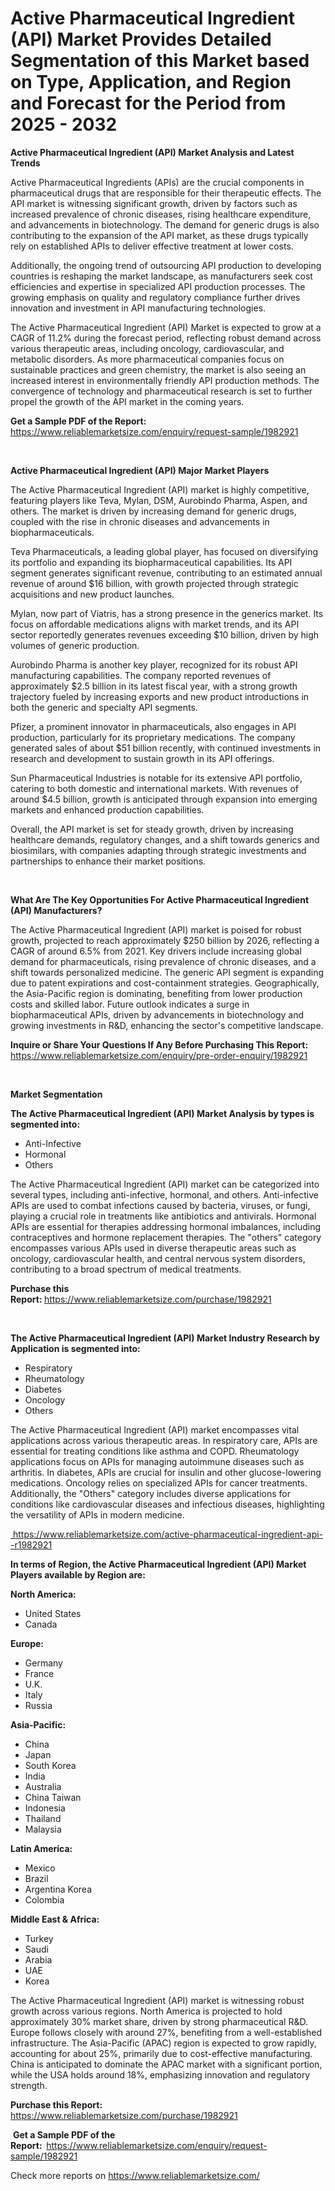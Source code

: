 <p><h1>Active Pharmaceutical Ingredient (API) Market Provides Detailed Segmentation of this Market based on Type, Application, and Region and Forecast for the Period from 2025 - 2032</h1></p><p><strong>Active Pharmaceutical Ingredient (API) Market Analysis and Latest Trends</strong></p>
<p><p>Active Pharmaceutical Ingredients (APIs) are the crucial components in pharmaceutical drugs that are responsible for their therapeutic effects. The API market is witnessing significant growth, driven by factors such as increased prevalence of chronic diseases, rising healthcare expenditure, and advancements in biotechnology. The demand for generic drugs is also contributing to the expansion of the API market, as these drugs typically rely on established APIs to deliver effective treatment at lower costs.</p><p>Additionally, the ongoing trend of outsourcing API production to developing countries is reshaping the market landscape, as manufacturers seek cost efficiencies and expertise in specialized API production processes. The growing emphasis on quality and regulatory compliance further drives innovation and investment in API manufacturing technologies.</p><p>The Active Pharmaceutical Ingredient (API) Market is expected to grow at a CAGR of 11.2% during the forecast period, reflecting robust demand across various therapeutic areas, including oncology, cardiovascular, and metabolic disorders. As more pharmaceutical companies focus on sustainable practices and green chemistry, the market is also seeing an increased interest in environmentally friendly API production methods. The convergence of technology and pharmaceutical research is set to further propel the growth of the API market in the coming years.</p></p>
<p><strong>Get a Sample PDF of the Report:&nbsp;</strong> <a href="https://www.reliablemarketsize.com/enquiry/request-sample/1982921?utm_campaign=1840&utm_medium=2&utm_source=Github&utm_content=ia&utm_term=05022025&utm_id=active-pharmaceutical-ingredient-api">https://www.reliablemarketsize.com/enquiry/request-sample/1982921</a></p>
<p>&nbsp;</p>
<p><strong>Active Pharmaceutical Ingredient (API) Major Market Players</strong></p>
<p><p>The Active Pharmaceutical Ingredient (API) market is highly competitive, featuring players like Teva, Mylan, DSM, Aurobindo Pharma, Aspen, and others. The market is driven by increasing demand for generic drugs, coupled with the rise in chronic diseases and advancements in biopharmaceuticals.</p><p>Teva Pharmaceuticals, a leading global player, has focused on diversifying its portfolio and expanding its biopharmaceutical capabilities. Its API segment generates significant revenue, contributing to an estimated annual revenue of around $16 billion, with growth projected through strategic acquisitions and new product launches.</p><p>Mylan, now part of Viatris, has a strong presence in the generics market. Its focus on affordable medications aligns with market trends, and its API sector reportedly generates revenues exceeding $10 billion, driven by high volumes of generic production.</p><p>Aurobindo Pharma is another key player, recognized for its robust API manufacturing capabilities. The company reported revenues of approximately $2.5 billion in its latest fiscal year, with a strong growth trajectory fueled by increasing exports and new product introductions in both the generic and specialty API segments.</p><p>Pfizer, a prominent innovator in pharmaceuticals, also engages in API production, particularly for its proprietary medications. The company generated sales of about $51 billion recently, with continued investments in research and development to sustain growth in its API offerings.</p><p>Sun Pharmaceutical Industries is notable for its extensive API portfolio, catering to both domestic and international markets. With revenues of around $4.5 billion, growth is anticipated through expansion into emerging markets and enhanced production capabilities.</p><p>Overall, the API market is set for steady growth, driven by increasing healthcare demands, regulatory changes, and a shift towards generics and biosimilars, with companies adapting through strategic investments and partnerships to enhance their market positions.</p></p>
<p>&nbsp;</p>
<p><strong>What Are The Key Opportunities For Active Pharmaceutical Ingredient (API) Manufacturers?</strong></p>
<p><p>The Active Pharmaceutical Ingredient (API) market is poised for robust growth, projected to reach approximately $250 billion by 2026, reflecting a CAGR of around 6.5% from 2021. Key drivers include increasing global demand for pharmaceuticals, rising prevalence of chronic diseases, and a shift towards personalized medicine. The generic API segment is expanding due to patent expirations and cost-containment strategies. Geographically, the Asia-Pacific region is dominating, benefiting from lower production costs and skilled labor. Future outlook indicates a surge in biopharmaceutical APIs, driven by advancements in biotechnology and growing investments in R&D, enhancing the sector's competitive landscape.</p></p>
<p><strong>Inquire or Share Your Questions If Any Before Purchasing This Report:</strong> <a href="https://www.reliablemarketsize.com/enquiry/pre-order-enquiry/1982921?utm_campaign=1840&utm_medium=2&utm_source=Github&utm_content=ia&utm_term=05022025&utm_id=active-pharmaceutical-ingredient-api">https://www.reliablemarketsize.com/enquiry/pre-order-enquiry/1982921</a></p>
<p>&nbsp;</p>
<p><strong>Market Segmentation</strong></p>
<p><strong>The Active Pharmaceutical Ingredient (API) Market Analysis by types is segmented into:</strong></p>
<p><ul><li>Anti-Infective</li><li>Hormonal</li><li>Others</li></ul></p>
<p><p>The Active Pharmaceutical Ingredient (API) market can be categorized into several types, including anti-infective, hormonal, and others. Anti-infective APIs are used to combat infections caused by bacteria, viruses, or fungi, playing a crucial role in treatments like antibiotics and antivirals. Hormonal APIs are essential for therapies addressing hormonal imbalances, including contraceptives and hormone replacement therapies. The "others" category encompasses various APIs used in diverse therapeutic areas such as oncology, cardiovascular health, and central nervous system disorders, contributing to a broad spectrum of medical treatments.</p></p>
<p><strong>Purchase this Report:&nbsp;</strong><a href="https://www.reliablemarketsize.com/purchase/1982921?utm_campaign=1840&utm_medium=2&utm_source=Github&utm_content=ia&utm_term=05022025&utm_id=active-pharmaceutical-ingredient-api">https://www.reliablemarketsize.com/purchase/1982921</a></p>
<p>&nbsp;</p>
<p><strong>The Active Pharmaceutical Ingredient (API) Market Industry Research by Application is segmented into:</strong></p>
<p><ul><li>Respiratory</li><li>Rheumatology</li><li>Diabetes</li><li>Oncology</li><li>Others</li></ul></p>
<p><p>The Active Pharmaceutical Ingredient (API) market encompasses vital applications across various therapeutic areas. In respiratory care, APIs are essential for treating conditions like asthma and COPD. Rheumatology applications focus on APIs for managing autoimmune diseases such as arthritis. In diabetes, APIs are crucial for insulin and other glucose-lowering medications. Oncology relies on specialized APIs for cancer treatments. Additionally, the "Others" category includes diverse applications for conditions like cardiovascular diseases and infectious diseases, highlighting the versatility of APIs in modern medicine.</p></p>
<p><a href="https://www.reliablemarketsize.com/active-pharmaceutical-ingredient-api--r1982921?utm_campaign=1840&utm_medium=2&utm_source=Github&utm_content=ia&utm_term=05022025&utm_id=active-pharmaceutical-ingredient-api">&nbsp;https://www.reliablemarketsize.com/active-pharmaceutical-ingredient-api--r1982921</a></p>
<p><strong>In terms of Region, the Active Pharmaceutical Ingredient (API) Market Players available by Region are:</strong></p>
<p>
    <p> <strong> North America: </strong>
        <ul>
            <li>United States</li>
            <li>Canada</li>
        </ul>
        </p> 
    <p> <strong> Europe: </strong>
        <ul>
            <li>Germany</li>
            <li>France</li>
            <li>U.K.</li>
            <li>Italy</li>
            <li>Russia</li>
        </ul>
        </p> 
    <p> <strong> Asia-Pacific: </strong>
        <ul>
            <li>China</li>
            <li>Japan</li>
            <li>South Korea</li>
            <li>India</li>
            <li>Australia</li>
            <li>China Taiwan</li>
            <li>Indonesia</li>
            <li>Thailand</li>
            <li>Malaysia</li>
        </ul>
        </p> 
    <p> <strong> Latin America: </strong>
        <ul>
            <li>Mexico</li>
            <li>Brazil</li>
            <li>Argentina Korea</li>
            <li>Colombia</li>
        </ul>
        </p> 
    <p> <strong> Middle East & Africa: </strong>
        <ul>
            <li>Turkey</li>
            <li>Saudi</li>
            <li>Arabia</li>
            <li>UAE</li>
            <li>Korea</li>
        </ul>
    </p>
    </p>
<p><p>The Active Pharmaceutical Ingredient (API) market is witnessing robust growth across various regions. North America is projected to hold approximately 30% market share, driven by strong pharmaceutical R&D. Europe follows closely with around 27%, benefiting from a well-established infrastructure. The Asia-Pacific (APAC) region is expected to grow rapidly, accounting for about 25%, primarily due to cost-effective manufacturing. China is anticipated to dominate the APAC market with a significant portion, while the USA holds around 18%, emphasizing innovation and regulatory strength.</p></p>
<p><strong>Purchase this Report: </strong><a href="https://www.reliablemarketsize.com/purchase/1982921?utm_campaign=1840&utm_medium=2&utm_source=Github&utm_content=ia&utm_term=05022025&utm_id=active-pharmaceutical-ingredient-api">https://www.reliablemarketsize.com/purchase/1982921</a></p>
<p>&nbsp;<strong>Get a Sample PDF of the Report:&nbsp;&nbsp;</strong><a href="https://www.reliablemarketsize.com/enquiry/request-sample/1982921?utm_campaign=1840&utm_medium=2&utm_source=Github&utm_content=ia&utm_term=05022025&utm_id=active-pharmaceutical-ingredient-api">https://www.reliablemarketsize.com/enquiry/request-sample/1982921</a></p>
<p><strong></strong></p>
<p>Check more reports on <a href="https://www.reliablemarketsize.com/?utm_campaign=1840&utm_medium=2&utm_source=Github&utm_content=ia&utm_term=05022025&utm_id=active-pharmaceutical-ingredient-api">https://www.reliablemarketsize.com/</a></p>